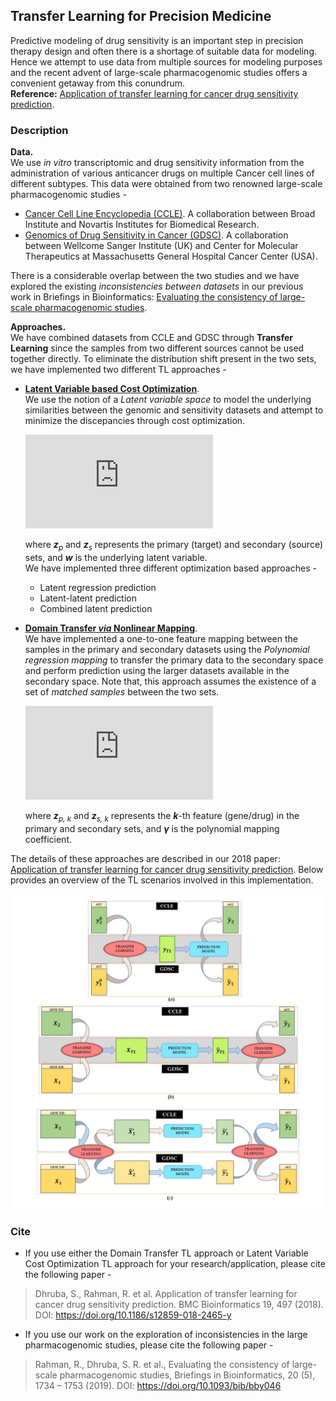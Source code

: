 ## Transfer Learning for Precision Medicine  
Predictive modeling of drug sensitivity is an important step in precision therapy design and often there is a shortage of suitable data for modeling. Hence we attempt to use data from multiple sources for modeling purposes and the recent advent of large-scale pharmacogenomic studies offers a convenient getaway from this conundrum.  
**Reference:** [Application of transfer learning for cancer drug sensitivity prediction](https://bmcbioinformatics.biomedcentral.com/articles/10.1186/s12859-018-2465-y). 

### Description
**Data.**  
We use *in vitro* transcriptomic and drug sensitivity information from the administration of various anticancer drugs on multiple Cancer cell lines of different subtypes. This data were obtained from two renowned large-scale pharmacogenomic studies - 
   * [Cancer Cell Line Encyclopedia (CCLE)](https://portals.broadinstitute.org/ccle/about/). A collaboration between Broad Institute and Novartis Institutes for Biomedical Research.
   * [Genomics of Drug Sensitivity in Cancer (GDSC)](https://www.cancerrxgene.org/about). A collaboration between Wellcome Sanger Institute (UK) and Center for Molecular Therapeutics at Massachusetts General Hospital Cancer Center (USA). 

There is a considerable overlap between the two studies and we have explored the existing *inconsistencies between datasets* in our previous work in Briefings in Bioinformatics: [Evaluating the consistency of large-scale pharmacogenomic studies](https://academic.oup.com/bib/article-abstract/20/5/1734/5034074). 

**Approaches.**  
We have combined datasets from CCLE and GDSC through **Transfer Learning** since the samples from two different sources cannot be used together directly. To eliminate the distribution shift present in the two sets, we have implemented two different TL approaches - 
   * <ins><b>Latent Variable based Cost Optimization</b></ins>.  
     We use the notion of a *Latent variable space* to model the underlying similarities between the genomic and sensitivity datasets and attempt to minimize the discepancies through cost optimization.  
     
     ![lvco_eqn](https://latex.codecogs.com/svg.latex?%5Cinline%20%5Clarge%20%5Cboldsymbol%7Bw%7D%20%3D%20c_0%20&plus;%20c_p%20%5Cboldsymbol%7Bz%7D_p%20&plus;%20c_s%20%5Cboldsymbol%7Bz%7D_s%20&plus;%20%5Cboldsymbol%7B%5Cvarepsilon%7D%2C%20%5Cqquad%20%5Csum_i%20%7Bc_i%7D%20%3D%201)  
     
     where <i><b>z</b><sub>p</sub></i> and <i><b>z</b><sub>s</sub></i> represents the primary (target) and secondary (source) sets, and <i><b>w</b></i> is the underlying latent variable.  
     We have implemented three different optimization based approaches - 
      * Latent regression prediction
      * Latent-latent prediction
      * Combined latent prediction
   * <ins><b>Domain Transfer _via_ Nonlinear Mapping</b></ins>.  
     We have implemented a one-to-one feature mapping between the samples in the primary and secondary datasets using the *Polynomial regression mapping* to transfer the primary data to the secondary space and perform prediction using the larger datasets available in the secondary space. Note that, this approach assumes the existence of a set of *matched samples* between the two sets. 
     
     ![dtnm_eqn](https://latex.codecogs.com/svg.latex?%5Cinline%20%5Clarge%20%5Cboldsymbol%7Bz%7D_%7Bs%2C%20k%7D%20%3D%20%5Cboldsymbol%7B%5Cgamma%7D_%7Bp%7D%5E%7B%28k%29%7D%20%5Cboldsymbol%7Bz%7D_%7Bp%2C%20k%7D%20&plus;%20%5Cboldsymbol%7B%5Cvarepsilon%7D%5E%7B%28k%29%7D)  
     
     where <i><b>z</b><sub>p, k</sub></i> and <i><b>z</b><sub>s, k</sub></i> represents the <i><b>k</b></i>-th feature (gene/drug) in the primary and secondary sets, and <i><b>γ</b></i> is the polynomial mapping coefficient.      

The details of these approaches are described in our 2018 paper: [Application of transfer learning for cancer drug sensitivity prediction](https://bmcbioinformatics.biomedcentral.com/articles/10.1186/s12859-018-2465-y). Below provides an overview of the TL scenarios involved in this implementation. 

![TL_summary](https://github.com/dhruba018/Transfer_Learning_Precision_Medicine/blob/master/TLsummary.jpg)

### Cite
- If you use either the Domain Transfer TL approach or Latent Variable Cost Optimization TL approach for your research/application, please cite the following paper - 
> Dhruba, S., Rahman, R. et al. Application of transfer learning for cancer drug sensitivity prediction. BMC Bioinformatics 19, 497 (2018). 
  DOI: https://doi.org/10.1186/s12859-018-2465-y


- If you use our work on the exploration of inconsistencies in the large pharmacogenomic studies, please cite the following paper - 
> Rahman, R., Dhruba, S. R. et al., Evaluating the consistency of large-scale pharmacogenomic studies, Briefings in Bioinformatics, 20 (5), 1734 – 1753 (2019). 
  DOI: https://doi.org/10.1093/bib/bby046
